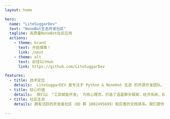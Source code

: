 ```yaml
---
layout: home

hero:
  name: "LiteSuggarDev"
  text: "NoneBot生态开发社区"
  tagline: 高质量NoneBot社区应用
  actions:
    - theme: brand
      text: 开始探索！
      link: /next
    - theme: alt
      text: 前往GitHub
      link: https://github.com/LiteSuggarDev

features:
  - title: 技术定位
    details:  LiteSuggarDEV 是专注于 Python & Nonebot 生态 的开源开发团队。我们致力于构建高性能机器人框架、开发即插即用的 Nonebot 插件，并提供专业机器人托管服务。通过模块化设计和现代 Python 技术栈，为开发者提供简洁高效的机器人解决方案。
  - title: 核心价值
    details:  我们以 「工具赋能开发」 为核心理念，打造了涵盖聊天框架、经济系统、权限管理、游戏工具等领域的插件生态。代表项目包括 SuggarChat 对话框架、Value 经济系统 和 LiteBot-NEO 工具Bot，所有组件均遵循 GPL-V3 开源协议，助力开发者快速构建企业级机器人应用。
  - title: 社区生态
    details: 拥有活跃的开发者社区（QQ 群 1002495699）和完善的文档体系。我们提供：插件开发最佳实践指南，机器人托管技术支持，开源项目协作孵化；欢迎 Python 开发者加入共建 Nonebot 生态！

---
```


